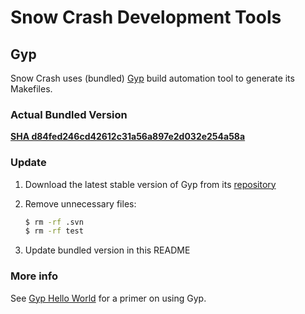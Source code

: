 # Snow Crash Development Tools

## Gyp
Snow Crash uses (bundled) [Gyp](https://gyp.gsrc.io/) build automation tool to
generate its Makefiles.

### Actual Bundled Version
[**SHA d84fed246cd42612c31a56a897e2d032e254a58a**](https://chromium.googlesource.com/external/gyp/+/d84fed246cd42612c31a56a897e2d032e254a58a)

### Update
1. Download the latest stable version of Gyp from its [repository](https://chromium.googlesource.com/external/gyp/+/refs/heads/master)

2. Remove unnecessary files:

	```sh
	$ rm -rf .svn
	$ rm -rf test
	```

3. Update bundled version in this README

### More info
See [Gyp Hello World](https://github.com/springmeyer/hello-gyp) for a primer on
using Gyp.
